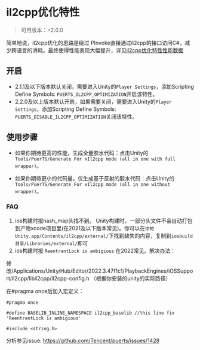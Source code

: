# il2cpp优化特性
> 可用版本：>2.0.0

简单地说，il2cpp优化的思路是绕过 PInvoke直接通过il2cpp的接口访问C#，减少跨语言的消耗。最终使得性能表现大幅提升，详见[il2cpp优化特性性能数据](./index.md)

## 开启

* 2.1.1及以下版本默认关闭，需要进入Unity的`Player Settings`，添加Scripting Define Symbols: `PUERTS_IL2CPP_OPTIMIZATION`开启该特性。
* 2.2.0及以上版本默认开启，如果需要关闭，需要进入Unity的`Player Settings`，添加Scripting Define Symbols: `PUERTS_DISABLE_IL2CPP_OPTIMIZATION`关闭该特性。

## 使用步骤

* 如果你期待更高的性能，生成全量胶水代码：点击Unity的`Tools/PuerTS/Generate For xIl2cpp mode (all in one with full wrapper)`。

* 如果你期待更小的代码量，仅生成基于反射的胶水代码：点击Unity的`Tools/PuerTS/Generate For xIl2cpp mode (all in one without wrapper)`。

### FAQ
1. ios构建时报hash_map头找不到。
    Unity构建时，一部分头文件不会自动打包到产物xcode项目里(在2021及以下版本常见)。你可以在`你的Unity.app/Contents/il2cpp/external/`下找到缺失的内容，复制到`iosbuild目录/Libraries/external/`即可
2. ios构建时报 `ReentrantLock is ambigious`
    在2022常见。解决办法：
    
修改/Applications/Unity/Hub/Editor/2022.3.47f1c1/PlaybackEngines/iOSSupport/il2cpp/libil2cpp/il2cpp-config.h （根据你安装的unity的实际路径）

在#pragma once后加入宏定义：
```
#pragma once

#define BASELIB_INLINE_NAMESPACE il2cpp_baselib //this line fix 'ReentrantLock is ambigious'

#include <string.h>
```
分析参见issue: https://github.com/Tencent/puerts/issues/1428
    
